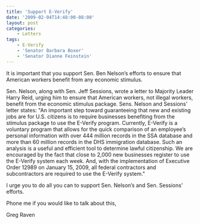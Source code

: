 ```yaml
---
title: 'Support E-Verify'
date: '2009-02-04T14:48:00-08:00'
layout: post
categories:
    - Letters
tags:
    - E-Verify
    - 'Senator Barbara Boxer'
    - 'Senator Dianne Feinstein'
---
```


It is important that you support Sen. Ben Nelson’s efforts to ensure that American workers benefit from any economic stimulus.  
  
Sen. Nelson, along with Sen. Jeff Sessions, wrote a letter to Majority Leader Harry Reid, urging him to ensure that American workers, not illegal workers, benefit from the economic stimulus package. Sens. Nelson and Sessions’ letter states: "An important step toward guaranteeing that new and existing jobs are for U.S. citizens is to require businesses benefiting from the stimulus package to use the E-Verify program. Currently, E-Verify is a voluntary program that allows for the quick comparison of an employee’s personal information with over 444 million records in the SSA database and more than 60 million records in the DHS immigration database. Such an analysis is a useful and efficient tool to determine lawful citizenship. We are encouraged by the fact that close to 2,000 new businesses register to use the E-Verify system each week. And, with the implementation of Executive Order 12989 on January 15, 2009, all federal contractors and subcontractors are required to use the E-Verify system."

I urge you to do all you can to support Sen. Nelson’s and Sen. Sessions’ efforts.

Phone me if you would like to talk about this,

Greg Raven